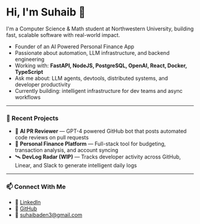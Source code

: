 # Hi, I'm Suhaib 👋

I'm a Computer Science & Math student at Northwestern University, building fast, scalable software with real-world impact.

- Founder of an AI Powered Personal Finance App
- Passionate about automation, LLM infrastructure, and backend engineering  
- Working with: **FastAPI, NodeJS, PostgreSQL, OpenAI, React, Docker, TypeScript**  
- Ask me about: LLM agents, devtools, distributed systems, and developer productivity  
- Currently building: intelligent infrastructure for dev teams and async workflows  

---

### 🧩 Recent Projects

- 🤖 **AI PR Reviewer** — GPT-4 powered GitHub bot that posts automated code reviews on pull requests  
- 💸 **Personal Finance Platform** — Full-stack tool for budgeting, transaction analysis, and account syncing  
- 🛰️ **DevLog Radar (WIP)** — Tracks developer activity across GitHub, Linear, and Slack to generate intelligent daily logs  

---

### 📫 Connect With Me

- 🔗 [LinkedIn](https://linkedin.com/in/suhaibaden)  
- 🧠 [GitHub](https://github.com/Provedentia)  
- 📧 suhaibaden3@gmail.com  

<!--
**Provedentia/Provedentia** is a ✨ _special_ ✨ repository because its `README.md` (this file) appears on your GitHub profile.

Here are some ideas to get you started:

- 🔭 I’m currently working on ...
- 🌱 I’m currently learning ...
- 👯 I’m looking to collaborate on ...
- 🤔 I’m looking for help with ...
- 💬 Ask me about ...
- 📫 How to reach me: ...
- 😄 Pronouns: ...
- ⚡ Fun fact: ...
-->
